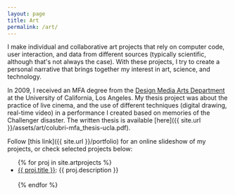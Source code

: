 ```yaml
---
layout: page
title: Art
permalink: /art/
---
```


I make individual and collaborative art projects that rely on computer code, user interaction, and data from different sources (typically scientific, although that's not always the case). With these projects, I try to create a personal narrative that brings together my interest in art, science, and technology.

In 2009, I received an MFA degree from the [Design Media Arts Department](http://dma.ucla.edu/) at the University of California, Los Angeles. My thesis project was about the practice of live cinema, and the use of different techniques (digital drawing, real-time video) in a performance I created based on memories of the Challenger disaster. The written thesis is available [here]({{ site.url }}/assets/art/colubri-mfa_thesis-ucla.pdf).

Follow [this link]({{ site.url }}/portfolio) for an online slideshow of my projects, or check selected projects below:

<ul>
{% for proj in site.artprojects %}
  <li><a href="{{ proj.url | prepend: site.baseurl }}">{{ proj.title }}</a>:
  {{ proj.description }}</li><br>
{% endfor %}    
</ul>